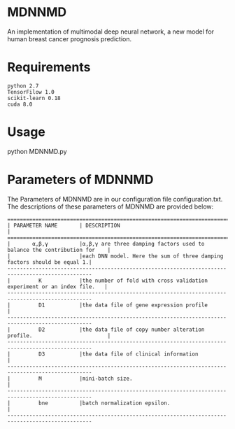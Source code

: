 MDNNMD
===============================
An implementation of multimodal deep neural network, a new model for human breast cancer prognosis prediction.

Requirements
========================
    python 2.7
    TensorFilow 1.0
    scikit-learn 0.18
    cuda 8.0
Usage
========================
python MDNNMD.py


Parameters of MDNNMD
=====================
The Parameters of MDNNMD are in our configuration file configuration.txt. The descriptions of these parameters of MDNNMD are provided below:

    =================================================================================================
    | PARAMETER NAME       | DESCRIPTION                                                            |
    =================================================================================================
    |       α,β,γ          |α,β,γ are three damping factors used to balance the contribution for    |
    |                      |each DNN model. Here the sum of three damping factors should be equal 1.|
    -------------------------------------------------------------------------------------------------
    |         K            |the number of fold with cross validation experiment or an index file.   |
    -------------------------------------------------------------------------------------------------    
    |         D1           |the data file of gene expression profile                                |
    -------------------------------------------------------------------------------------------------
    |         D2           |the data file of copy number alteration profile.                        |
    -------------------------------------------------------------------------------------------------
    |         D3           |the data file of clinical information                                   |
    -------------------------------------------------------------------------------------------------
    |         M            |mini-batch size.                                                        |
    -------------------------------------------------------------------------------------------------
    |         bne          |batch normalization epsilon.                                            |
    -------------------------------------------------------------------------------------------------
    

